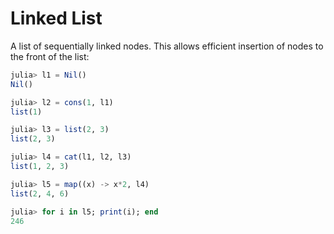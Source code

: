# Linked List

A list of sequentially linked nodes. This allows efficient insertion of
nodes to the front of the list:

```julia
julia> l1 = Nil()
Nil()

julia> l2 = cons(1, l1)
list(1)

julia> l3 = list(2, 3)
list(2, 3)

julia> l4 = cat(l1, l2, l3)
list(1, 2, 3)

julia> l5 = map((x) -> x*2, l4)
list(2, 4, 6)

julia> for i in l5; print(i); end
246
```
